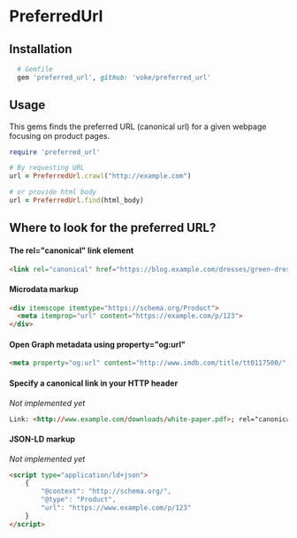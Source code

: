 # PreferredUrl

## Installation

```ruby
  # Gemfile
  gem 'preferred_url', github: 'voke/preferred_url'
```

## Usage

This gems finds the preferred URL (canonical url) for a given webpage focusing
on product pages.

```ruby
require 'preferred_url'

# By requesting URL
url = PreferredUrl.crawl("http://example.com")

# or provide html body
url = PreferredUrl.find(html_body)

```

## Where to look for the preferred URL?

#### The rel="canonical" link element
```html
<link rel="canonical" href="https://blog.example.com/dresses/green-dresses-are-awesome" />
```

#### Microdata markup
```html
<div itemscope itemtype="https://schema.org/Product">
  <meta itemprop="url" content="https://example.com/p/123">
</div>
```

#### Open Graph metadata using property="og:url"
```html
<meta property="og:url" content="http://www.imdb.com/title/tt0117500/" />
```

#### Specify a canonical link in your HTTP header
_Not implemented yet_
```html
Link: <http://www.example.com/downloads/white-paper.pdf>; rel="canonical"
```

#### JSON-LD markup
_Not implemented yet_
```html
<script type="application/ld+json">
	{
		"@context": "http://schema.org/",
		"@type": "Product",
		"url": "https://www.example.com/p/123"
	}
</script>
```

